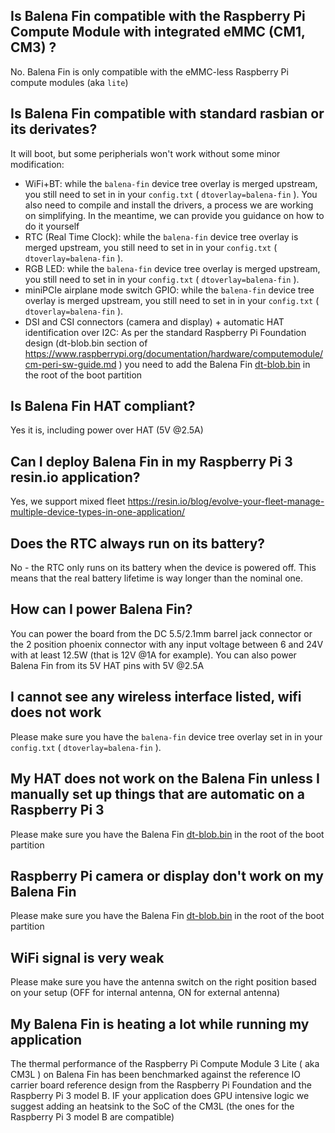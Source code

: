 ## Is Balena Fin compatible with the Raspberry Pi Compute Module with integrated eMMC (CM1, CM3) ?
No. Balena Fin is only compatible with the eMMC-less Raspberry Pi compute modules (aka `lite`)

## Is Balena Fin compatible with standard rasbian or its derivates?
It will boot, but some peripherials won't work without some minor modification:

* WiFi+BT: while the `balena-fin` device tree overlay is merged upstream, you still need to set in in your `config.txt` ( `dtoverlay=balena-fin` ). You also need to compile and install the drivers, a process we are working on simplifying. In the meantime, we can provide you guidance on how to do it yourself
* RTC (Real Time Clock): while the `balena-fin` device tree overlay is merged upstream, you still need to set in in your `config.txt` ( `dtoverlay=balena-fin` ).
* RGB LED: while the `balena-fin` device tree overlay is merged upstream, you still need to set in in your `config.txt` ( `dtoverlay=balena-fin` ).
* miniPCIe airplane mode switch GPIO: while the `balena-fin` device tree overlay is merged upstream, you still need to set in in your `config.txt` ( `dtoverlay=balena-fin` ).
* DSI and CSI connectors (camera and display) + automatic HAT identification over I2C: As per the standard Raspberry Pi Foundation design (dt-blob.bin section of https://www.raspberrypi.org/documentation/hardware/computemodule/cm-peri-sw-guide.md ) you need to add the Balena Fin [dt-blob.bin](https://github.com/resin-io/balena-fin/raw/master/software/dt-blob/dt-blob.bin) in the root of the boot partition

## Is Balena Fin HAT compliant?
Yes it is, including power over HAT (5V @2.5A)

## Can I deploy Balena Fin in my Raspberry Pi 3 resin.io application?
Yes, we support mixed fleet https://resin.io/blog/evolve-your-fleet-manage-multiple-device-types-in-one-application/

## Does the RTC always run on its battery?
No - the RTC only runs on its battery when the device is powered off. This means that the real battery lifetime is way longer than the nominal one.

## How can I power Balena Fin?
You can power the board from the DC 5.5/2.1mm barrel jack connector or the 2 position phoenix connector with any input voltage between 6 and 24V with at least 12.5W (that is 12V @1A for example). You can also power Balena Fin from its 5V HAT pins with 5V @2.5A

## I cannot see any wireless interface listed, wifi does not work
Please make sure you have the `balena-fin` device tree overlay set in in your `config.txt` ( `dtoverlay=balena-fin` ).

## My HAT does not work on the Balena Fin unless I manually set up things that are automatic on a Raspberry Pi 3
Please make sure you have the Balena Fin [dt-blob.bin](https://github.com/resin-io/balena-fin/raw/master/software/dt-blob/dt-blob.bin) in the root of the boot partition

## Raspberry Pi camera or display don't work on my Balena Fin
Please make sure you have the Balena Fin [dt-blob.bin](https://github.com/resin-io/balena-fin/raw/master/software/dt-blob/dt-blob.bin) in the root of the boot partition

## WiFi signal is very weak
Please make sure you have the antenna switch on the right position based on your setup (OFF for internal antenna, ON for external antenna)

## My Balena Fin is heating a lot while running my application
The thermal performance of the Raspberry Pi Compute Module 3 Lite ( aka CM3L ) on Balena Fin has been benchmarked against the reference IO carrier board reference design from the Raspberry Pi Foundation and the Raspberry Pi 3 model B. IF your application does GPU intensive logic we suggest adding an heatsink to the SoC of the CM3L (the ones for the Raspberry Pi 3 model B are compatible)
